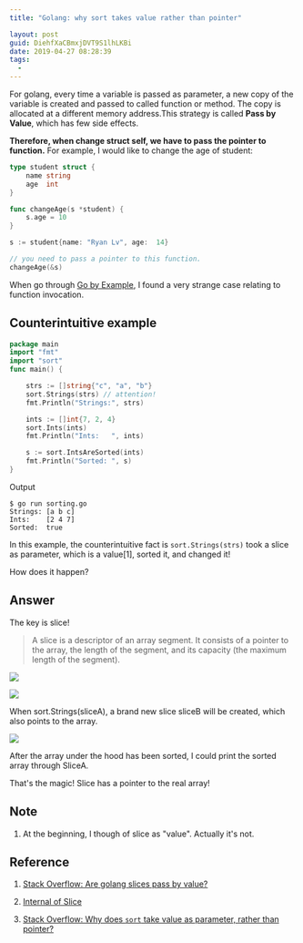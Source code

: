 ```yaml
---
title: "Golang: why sort takes value rather than pointer"

layout: post
guid: DiehfXaCBmxjDVT9S1lhLKBi
date: 2019-04-27 08:28:39
tags:
  -
---
```


For golang, every time a variable is passed as parameter, a new copy of the variable is created and passed to called function or method. The copy is allocated at a different memory address.This strategy is called **Pass by Value**, which has few side effects.

**Therefore, when change struct self, we have to pass the pointer to function.** For example, I would like to change the age of student:

```go
type student struct {
	name string
	age  int
}

func changeAge(s *student) {
	s.age = 10
}

s := student{name: "Ryan Lv", age:  14}

// you need to pass a pointer to this function.
changeAge(&s) 
```

When go through [Go by Example](https://gobyexample.com/sorting), I found a very strange case relating to function invocation.

## Counterintuitive example

```go
package main
import "fmt"
import "sort"
func main() {

    strs := []string{"c", "a", "b"}
    sort.Strings(strs) // attention!
    fmt.Println("Strings:", strs)

    ints := []int{7, 2, 4}
    sort.Ints(ints)
    fmt.Println("Ints:   ", ints)

    s := sort.IntsAreSorted(ints)
    fmt.Println("Sorted: ", s)
}
```


Output

```
$ go run sorting.go
Strings: [a b c]
Ints:    [2 4 7]
Sorted:  true
```


In this example, the counterintuitive fact is `sort.Strings(strs)` took a slice as parameter, which is a value[1], sorted it, and changed it! 

How does it happen?

## Answer

The key is slice!

> A slice is a descriptor of an array segment. It consists of a pointer to the array, the length of the segment, and its capacity (the maximum length of the segment).


![](/media/files/2019/2019-04-27-slice-1.png)

![](/media/files/2019/2019-04-27-slice-2.png)


When sort.Strings(sliceA), a brand new slice sliceB will be created, which also points to the array.

![](/media/files/2019/2019-04-27-slice-3.png)

After the array under the hood has been sorted, I could print the sorted array through SliceA.

That's the magic! Slice has a pointer to the real array!

## Note

1. At the beginning, I though of slice as "value". Actually it's not.

## Reference

1.  [Stack Overflow: Are golang slices pass by value?](https://stackoverflow.com/questions/39993688/are-golang-slices-pass-by-value/39993797#39993797)

2. [Internal of Slice](https://blog.golang.org/go-slices-usage-and-internals)

3. [Stack Overflow: Why does `sort` take value as parameter, rather than pointer?](https://stackoverflow.com/questions/55862278/golang-why-does-sort-take-value-as-parameter-rather-than-pointer)

